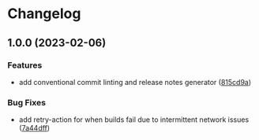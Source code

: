 # Changelog

## 1.0.0 (2023-02-06)


### Features

* add conventional commit linting and release notes generator ([815cd9a](https://github.com/ublue-os/vauxite/commit/815cd9ad0c05c893918a53cd130694445f3c9c98))


### Bug Fixes

* add retry-action for when builds fail due to intermittent network issues ([7a44dff](https://github.com/ublue-os/vauxite/commit/7a44dff5b8f1ea9cee918af7044c98cd50c29cd7))
